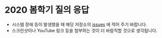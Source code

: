 # 2020 봄학기 질의 응답

* 시스템 장애 등이 발생했을 때 해당 저장소의 [issues](https://github.com/kpumecpf/2020-spring-discussions/issues) 에 적어 주기 바랍니다.
* 스크린샷이나 YouTube 링크 등을 첨부하는 것이 더 바람직할 것으로 생각됩니다.
